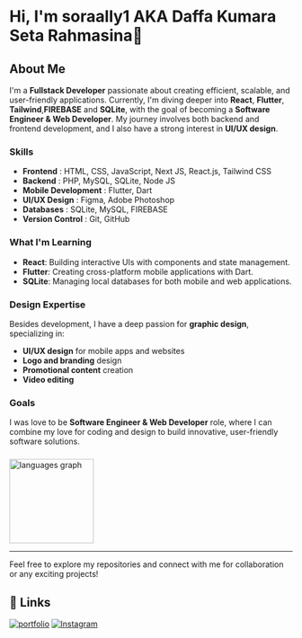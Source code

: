 # Hi, I'm soraally1 AKA Daffa Kumara Seta Rahmasina👋

## About Me

I'm a **Fullstack Developer** passionate about creating efficient, scalable, and user-friendly applications. Currently, I'm diving deeper into **React**, **Flutter**, **Tailwind**,**FIREBASE** and **SQLite**, with the goal of becoming a **Software Engineer & Web Developer**. My journey involves both backend and frontend development, and I also have a strong interest in **UI/UX design**.

### Skills

- **Frontend** : HTML, CSS, JavaScript, Next JS, React.js, Tailwind CSS
- **Backend** : PHP, MySQL, SQLite, Node JS
- **Mobile Development** : Flutter, Dart
- **UI/UX Design** : Figma, Adobe Photoshop
- **Databases** : SQLite, MySQL, FIREBASE
- **Version Control** : Git, GitHub

### What I'm Learning

- **React**: Building interactive UIs with components and state management.
- **Flutter**: Creating cross-platform mobile applications with Dart.
- **SQLite**: Managing local databases for both mobile and web applications.

### Design Expertise

Besides development, I have a deep passion for **graphic design**, specializing in:

- **UI/UX design** for mobile apps and websites
- **Logo and branding** design
- **Promotional content** creation
- **Video editing**

### Goals

I was love to be **Software Engineer & Web Developer** role, where I can combine my love for coding and design to build innovative, user-friendly software solutions.

###

  <img src="https://github-readme-stats.vercel.app/api/top-langs?username=soraally1&locale=en&hide_title=false&layout=compact&card_width=320&langs_count=10&theme=default&hide_border=false" height="150" alt="languages graph"  />
</div>

---

Feel free to explore my repositories and connect with me for collaboration or any exciting projects!

## 🔗 Links
[![portfolio](https://img.shields.io/badge/my_portfolio-000?style=for-the-badge&logo=ko-fi&logoColor=white)](https://sorally.site/)
[![Instagram](https://img.shields.io/badge/instagram-0A66C2?style=for-the-badge&logo=instagram&logoColor=white)](https://www.instagram.com/aosor4/)


